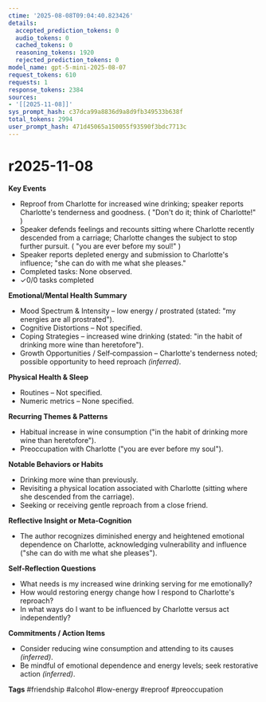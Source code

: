 ```yaml
---
ctime: '2025-08-08T09:04:40.823426'
details:
  accepted_prediction_tokens: 0
  audio_tokens: 0
  cached_tokens: 0
  reasoning_tokens: 1920
  rejected_prediction_tokens: 0
model_name: gpt-5-mini-2025-08-07
request_tokens: 610
requests: 1
response_tokens: 2384
sources:
- '[[2025-11-08]]'
sys_prompt_hash: c37dca99a8836d9a8d9fb349533b638f
total_tokens: 2994
user_prompt_hash: 471d45065a150055f93590f3bdc7713c
---
```

# r2025-11-08

**Key Events**
- Reproof from Charlotte for increased wine drinking; speaker reports Charlotte's tenderness and goodness. ( "Don't do it; think of Charlotte!" )
- Speaker defends feelings and recounts sitting where Charlotte recently descended from a carriage; Charlotte changes the subject to stop further pursuit. ( "you are ever before my soul!" )
- Speaker reports depleted energy and submission to Charlotte's influence; "she can do with me what she pleases." 
- Completed tasks: None observed.
- ✓0/0 tasks completed

**Emotional/Mental Health Summary**
- Mood Spectrum & Intensity – low energy / prostrated (stated: "my energies are all prostrated").
- Cognitive Distortions – Not specified.
- Coping Strategies – increased wine drinking (stated: "in the habit of drinking more wine than heretofore").
- Growth Opportunities / Self‑compassion – Charlotte's tenderness noted; possible opportunity to heed reproach *(inferred)*.

**Physical Health & Sleep**
- Routines – Not specified.
- Numeric metrics – None specified.

**Recurring Themes & Patterns**
- Habitual increase in wine consumption ("in the habit of drinking more wine than heretofore").
- Preoccupation with Charlotte ("you are ever before my soul").

**Notable Behaviors or Habits**
- Drinking more wine than previously.
- Revisiting a physical location associated with Charlotte (sitting where she descended from the carriage).
- Seeking or receiving gentle reproach from a close friend.

**Reflective Insight or Meta‑Cognition**
- The author recognizes diminished energy and heightened emotional dependence on Charlotte, acknowledging vulnerability and influence ("she can do with me what she pleases").

**Self‑Reflection Questions**
- What needs is my increased wine drinking serving for me emotionally?
- How would restoring energy change how I respond to Charlotte's reproach?
- In what ways do I want to be influenced by Charlotte versus act independently?

**Commitments / Action Items**
- Consider reducing wine consumption and attending to its causes *(inferred)*.
- Be mindful of emotional dependence and energy levels; seek restorative action *(inferred)*.

**Tags**
#friendship #alcohol #low-energy #reproof #preoccupation